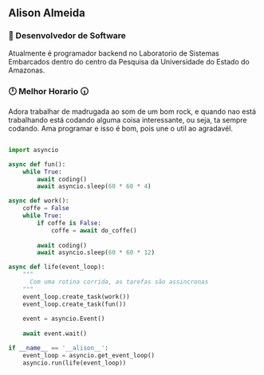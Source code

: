 ## Alison Almeida

### 💼 Desenvolvedor de Software
<p>Atualmente é programador backend no Laboratorio de Sistemas Embarcados dentro do centro da Pesquisa da Universidade do Estado do Amazonas.</p>

### 🕛 Melhor Horario 🕡
<p>Adora trabalhar de madrugada ao som de um bom rock, e quando nao está trabalhando está codando alguma coisa interessante, ou seja, ta sempre codando.
Ama programar e isso é bom, pois une o util ao agradavél.
</p>

```python

import asyncio

async def fun():
    while True:
        await coding()
        await asyncio.sleep(60 * 60 * 4)

async def work():
    coffe = False
    while True:
        if coffe is False:
            coffe = await do_coffe()
        
        await coding()
        await asyncio.sleep(60 * 60 * 12)

async def life(event_loop):
    """
      Com uma rotina corrida, as tarefas são assincronas
    """
    event_loop.create_task(work())
    event_loop.create_task(fun())
    
    event = asyncio.Event()
    
    await event.wait()

if __name__ == '__alison__':
    event_loop = asyncio.get_event_loop()
    asyncio.run(life(event_loop))

```

